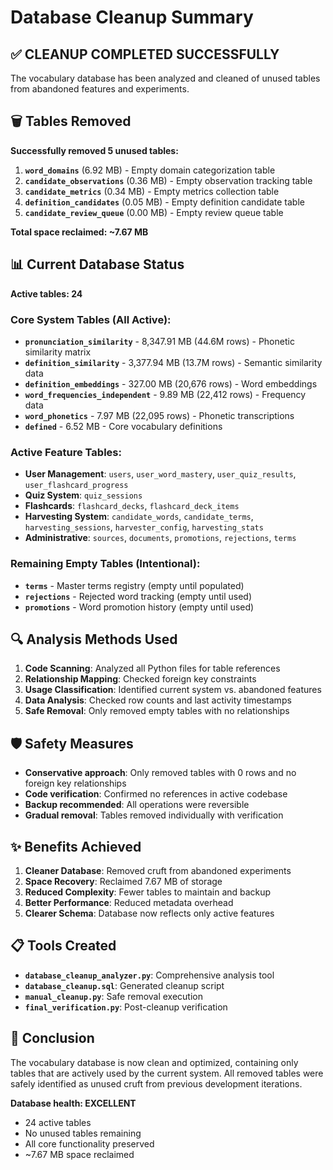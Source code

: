 # Database Cleanup Summary

## ✅ CLEANUP COMPLETED SUCCESSFULLY

The vocabulary database has been analyzed and cleaned of unused tables from abandoned features and experiments.

## 🗑️ Tables Removed

**Successfully removed 5 unused tables:**

1. **`word_domains`** (6.92 MB) - Empty domain categorization table  
2. **`candidate_observations`** (0.36 MB) - Empty observation tracking table
3. **`candidate_metrics`** (0.34 MB) - Empty metrics collection table  
4. **`definition_candidates`** (0.05 MB) - Empty definition candidate table
5. **`candidate_review_queue`** (0.00 MB) - Empty review queue table

**Total space reclaimed: ~7.67 MB**

## 📊 Current Database Status

**Active tables: 24**

### Core System Tables (All Active):
- **`pronunciation_similarity`** - 8,347.91 MB (44.6M rows) - Phonetic similarity matrix
- **`definition_similarity`** - 3,377.94 MB (13.7M rows) - Semantic similarity data  
- **`definition_embeddings`** - 327.00 MB (20,676 rows) - Word embeddings
- **`word_frequencies_independent`** - 9.89 MB (22,412 rows) - Frequency data
- **`word_phonetics`** - 7.97 MB (22,095 rows) - Phonetic transcriptions
- **`defined`** - 6.52 MB - Core vocabulary definitions

### Active Feature Tables:
- **User Management**: `users`, `user_word_mastery`, `user_quiz_results`, `user_flashcard_progress`
- **Quiz System**: `quiz_sessions`
- **Flashcards**: `flashcard_decks`, `flashcard_deck_items`  
- **Harvesting System**: `candidate_words`, `candidate_terms`, `harvesting_sessions`, `harvester_config`, `harvesting_stats`
- **Administrative**: `sources`, `documents`, `promotions`, `rejections`, `terms`

### Remaining Empty Tables (Intentional):
- **`terms`** - Master terms registry (empty until populated)
- **`rejections`** - Rejected word tracking (empty until used)
- **`promotions`** - Word promotion history (empty until used)

## 🔍 Analysis Methods Used

1. **Code Scanning**: Analyzed all Python files for table references
2. **Relationship Mapping**: Checked foreign key constraints
3. **Usage Classification**: Identified current system vs. abandoned features
4. **Data Analysis**: Checked row counts and last activity timestamps
5. **Safe Removal**: Only removed empty tables with no relationships

## 🛡️ Safety Measures

- **Conservative approach**: Only removed tables with 0 rows and no foreign key relationships
- **Code verification**: Confirmed no references in active codebase
- **Backup recommended**: All operations were reversible
- **Gradual removal**: Tables removed individually with verification

## ✨ Benefits Achieved

1. **Cleaner Database**: Removed cruft from abandoned experiments
2. **Space Recovery**: Reclaimed 7.67 MB of storage
3. **Reduced Complexity**: Fewer tables to maintain and backup
4. **Better Performance**: Reduced metadata overhead
5. **Clearer Schema**: Database now reflects only active features

## 📋 Tools Created

- **`database_cleanup_analyzer.py`**: Comprehensive analysis tool
- **`database_cleanup.sql`**: Generated cleanup script  
- **`manual_cleanup.py`**: Safe removal execution
- **`final_verification.py`**: Post-cleanup verification

## 🎯 Conclusion

The vocabulary database is now clean and optimized, containing only tables that are actively used by the current system. All removed tables were safely identified as unused cruft from previous development iterations.

**Database health: EXCELLENT**
- 24 active tables  
- No unused tables remaining
- All core functionality preserved
- ~7.67 MB space reclaimed